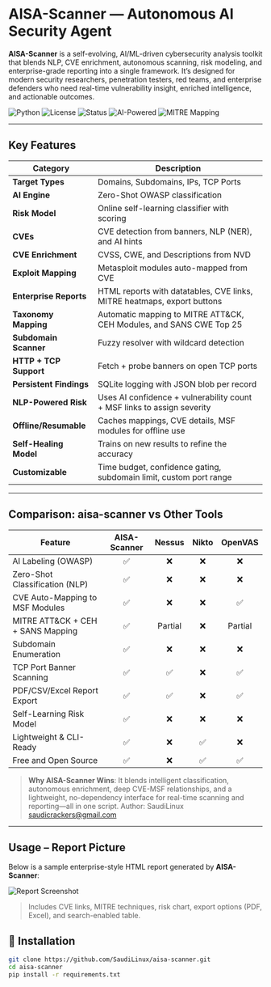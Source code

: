 #  AISA-Scanner — Autonomous AI Security Agent

**AISA-Scanner** is a self-evolving, AI/ML-driven cybersecurity analysis toolkit that blends NLP, CVE enrichment, autonomous scanning, risk modeling, and enterprise-grade reporting into a single framework. It’s designed for modern security researchers, penetration testers, red teams, and enterprise defenders who need real-time vulnerability insight, enriched intelligence, and actionable outcomes.

![Python](https://img.shields.io/badge/Python-3.9%2B-blue.svg)
![License](https://img.shields.io/badge/License-MIT-lightgrey.svg)
![Status](https://img.shields.io/badge/Status-Production--Ready-brightgreen.svg)
![AI-Powered](https://img.shields.io/badge/AI--Driven-SecBERT/NLP-purple.svg)
![MITRE Mapping](https://img.shields.io/badge/MITRE%20ATT%26CK-Auto--Mapped-red.svg)

---

## Key Features

| Category                     | Description |
|-----------------------------|-------------|
|  **Target Types**         | Domains, Subdomains, IPs, TCP Ports |
|  **AI Engine**            | Zero-Shot OWASP classification |
|  **Risk Model**           | Online self-learning classifier with scoring |
|  **CVEs**                 | CVE detection from banners, NLP (NER), and AI hints |
|  **CVE Enrichment**       | CVSS, CWE, and Descriptions from NVD |
|  **Exploit Mapping**      | Metasploit modules auto-mapped from CVE |
|  **Enterprise Reports**   | HTML reports with datatables, CVE links, MITRE heatmaps, export buttons |
|  **Taxonomy Mapping**     | Automatic mapping to MITRE ATT&CK, CEH Modules, and SANS CWE Top 25 |
|  **Subdomain Scanner**    | Fuzzy resolver with wildcard detection |
|  **HTTP + TCP Support**   | Fetch + probe banners on open TCP ports |
|  **Persistent Findings**  | SQLite logging with JSON blob per record |
|  **NLP-Powered Risk**     | Uses AI confidence + vulnerability count + MSF links to assign severity |
|  **Offline/Resumable**    | Caches mappings, CVE details, MSF modules for offline use |
|  **Self-Healing Model**   | Trains on new results to refine the accuracy |
|  **Customizable**         | Time budget, confidence gating, subdomain limit, custom port range |

---

## Comparison: aisa-scanner vs Other Tools

| Feature                            | AISA-Scanner | Nessus | Nikto | OpenVAS |
|-----------------------------------|:------------:|:------:|:-----:|:-------:|
| AI Labeling (OWASP)       | ✅           | ❌     | ❌    | ❌      |
| Zero-Shot Classification (NLP)    | ✅           | ❌     | ❌    | ❌      |
| CVE Auto-Mapping to MSF Modules   | ✅           | ❌     | ❌    | ✅      |
| MITRE ATT&CK + CEH + SANS Mapping | ✅           | Partial| ❌    | Partial |
| Subdomain Enumeration             | ✅           | ❌     | ❌    | ❌      |
| TCP Port Banner Scanning          | ✅           | ✅     | ❌    | ✅      |
| PDF/CSV/Excel Report Export       | ✅           | ✅     | ❌    | ✅      |
| Self-Learning Risk Model          | ✅           | ❌     | ❌    | ❌      |
| Lightweight & CLI-Ready           | ✅           | ❌     | ✅    | ❌      |
| Free and Open Source              | ✅           | ❌     | ✅    | ✅      |

> **Why AISA-Scanner Wins**: It blends intelligent classification, autonomous enrichment, deep CVE-MSF relationships, and a lightweight, no-dependency interface for real-time scanning and reporting—all in one script.
> Author: SaudiLinux
> saudicrackers@gmail.com
---

## Usage – Report Picture

Below is a sample enterprise-style HTML report generated by **AISA-Scanner**:

![Report Screenshot](https://i.ibb.co/Fb7HPzsM/Untitled.png)

> Includes CVE links, MITRE techniques, risk chart, export options (PDF, Excel), and search-enabled table.

## 🔧 Installation

```bash
git clone https://github.com/SaudiLinux/aisa-scanner.git
cd aisa-scanner
pip install -r requirements.txt
```
